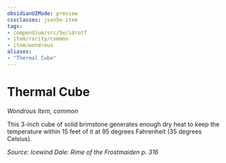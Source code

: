 ```yaml
---
obsidianUIMode: preview
cssclasses: json5e-item
tags:
- compendium/src/5e/idrotf
- item/rarity/common
- item/wondrous
aliases: 
- "Thermal Cube"
---
```

# Thermal Cube
*Wondrous Item, common*  


This 3-inch cube of solid brimstone generates enough dry heat to keep the temperature within 15 feet of it at 95 degrees Fahrenheit (35 degrees Celsius).

*Source: Icewind Dale: Rime of the Frostmaiden p. 316*